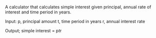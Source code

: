 A calculator that calculates simple interest given principal, annual rate of interest and time period in years.

Input:
  p, principal amount
  t, time period in years
  r, annual interest rate

Output;
  simple interest = p*t*r
